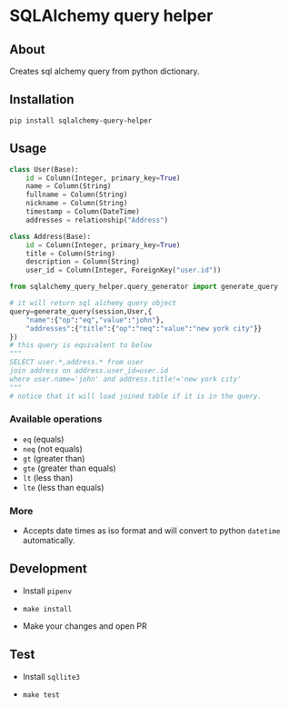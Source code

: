 # SQLAlchemy query helper

## About

Creates sql alchemy query from python dictionary.

## Installation

`pip install sqlalchemy-query-helper`

## Usage

```python
class User(Base):
    id = Column(Integer, primary_key=True)
    name = Column(String)
    fullname = Column(String)
    nickname = Column(String)
    timestamp = Column(DateTime)
    addresses = relationship("Address")

class Address(Base):
    id = Column(Integer, primary_key=True)
    title = Column(String)
    description = Column(String)
    user_id = Column(Integer, ForeignKey("user.id"))

from sqlalchemy_query_helper.query_generator import generate_query

# it will return sql alchemy query object
query=generate_query(session,User,{
    "name":{"op":"eq","value":"john"},
    "addresses":{"title":{"op":"neq":"value":"new york city"}}
})
# this query is equivalent to below
"""
SELECT user.*,address.* from user
join address on address.user_id=user.id
where user.name='john' and address.title!='new york city'
"""
# notice that it will load joined table if it is in the query.

```

### Available operations

- `eq` (equals)
- `neq` (not equals)
- `gt` (greater than)
- `gte` (greater than equals)
- `lt` (less than)
- `lte` (less than equals)

### More

- Accepts date times as iso format and will convert to python `datetime` automatically.

## Development

- Install `pipenv`

- `make install`

- Make your changes and open PR

## Test

- Install `sqllite3`

- `make test`
